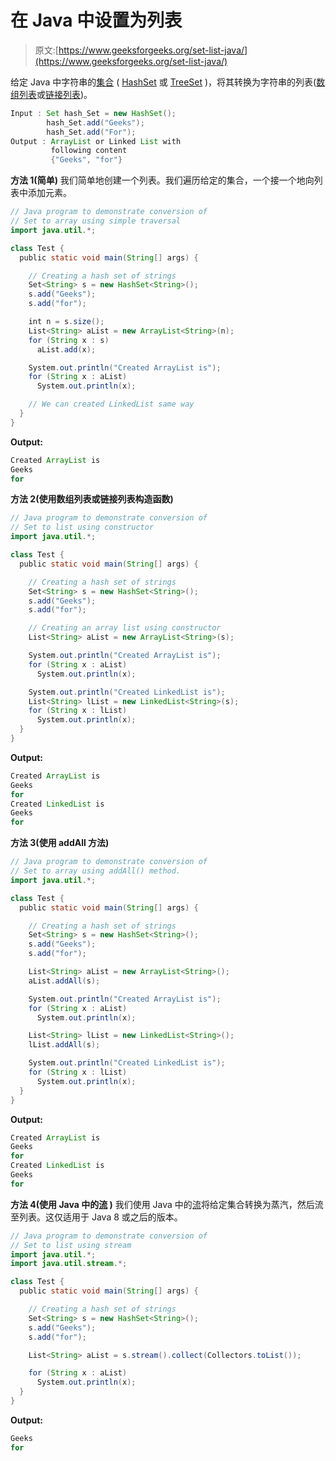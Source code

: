 # 在 Java 中设置为列表

> 原文:[https://www.geeksforgeeks.org/set-list-java/](https://www.geeksforgeeks.org/set-list-java/)

给定 Java 中字符串的[集合](https://www.geeksforgeeks.org/set-in-java/) ( [HashSet](https://www.geeksforgeeks.org/hashset-in-java/) 或 [TreeSet](https://www.geeksforgeeks.org/treeset-in-java-with-examples/) )，将其转换为字符串的列表([数组列表](https://www.geeksforgeeks.org/arraylist-in-java/)或[链接列表](https://www.geeksforgeeks.org/linked-list-in-java/))。

```java
Input : Set hash_Set = new HashSet();
        hash_Set.add("Geeks");
        hash_Set.add("For");
Output : ArrayList or Linked List with 
         following content
         {"Geeks", "for"}

```

**方法 1(简单)**
我们简单地创建一个列表。我们遍历给定的集合，一个接一个地向列表中添加元素。

```java
// Java program to demonstrate conversion of
// Set to array using simple traversal
import java.util.*;

class Test {
  public static void main(String[] args) {

    // Creating a hash set of strings
    Set<String> s = new HashSet<String>();
    s.add("Geeks");
    s.add("for");

    int n = s.size();
    List<String> aList = new ArrayList<String>(n);
    for (String x : s)
      aList.add(x);

    System.out.println("Created ArrayList is");
    for (String x : aList)
      System.out.println(x);

    // We can created LinkedList same way
  }
}
```

**Output:**

```java
Created ArrayList is
Geeks
for

```

**方法 2(使用数组列表或链接列表构造函数)**

```java
// Java program to demonstrate conversion of
// Set to list using constructor
import java.util.*;

class Test {
  public static void main(String[] args) {

    // Creating a hash set of strings
    Set<String> s = new HashSet<String>();
    s.add("Geeks");
    s.add("for");

    // Creating an array list using constructor
    List<String> aList = new ArrayList<String>(s);

    System.out.println("Created ArrayList is");
    for (String x : aList)
      System.out.println(x);

    System.out.println("Created LinkedList is");
    List<String> lList = new LinkedList<String>(s);      
    for (String x : lList)
      System.out.println(x);      
  }
}
```

**Output:**

```java
Created ArrayList is
Geeks
for
Created LinkedList is
Geeks
for

```

**方法 3(使用 addAll 方法)**

```java
// Java program to demonstrate conversion of
// Set to array using addAll() method.
import java.util.*;

class Test {
  public static void main(String[] args) {

    // Creating a hash set of strings
    Set<String> s = new HashSet<String>();
    s.add("Geeks");
    s.add("for");

    List<String> aList = new ArrayList<String>();
    aList.addAll(s);

    System.out.println("Created ArrayList is");
    for (String x : aList)
      System.out.println(x);

    List<String> lList = new LinkedList<String>();
    lList.addAll(s);

    System.out.println("Created LinkedList is");
    for (String x : lList)
      System.out.println(x);      
  }
}
```

**Output:**

```java
Created ArrayList is
Geeks
for
Created LinkedList is
Geeks
for

```

**方法 4(使用 Java 中的[流](https://www.geeksforgeeks.org/stream-in-java/) )**
我们使用 Java 中的[流](https://www.geeksforgeeks.org/stream-in-java/)将给定集合转换为蒸汽，然后流至列表。这仅适用于 Java 8 或之后的版本。

```java
// Java program to demonstrate conversion of
// Set to list using stream
import java.util.*;
import java.util.stream.*;

class Test {
  public static void main(String[] args) {

    // Creating a hash set of strings
    Set<String> s = new HashSet<String>();
    s.add("Geeks");
    s.add("for");

    List<String> aList = s.stream().collect(Collectors.toList());

    for (String x : aList)
      System.out.println(x);
  }
}
```

**Output:**

```java
Geeks
for

```